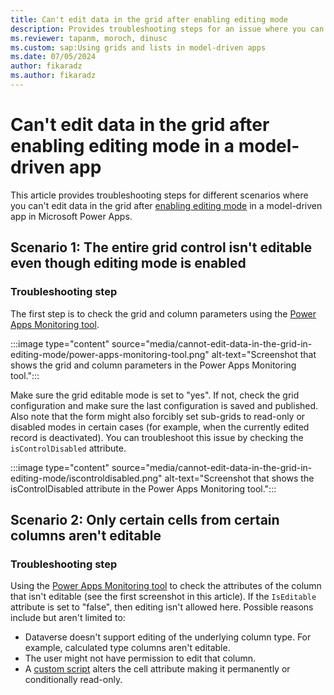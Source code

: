 ```yaml
---
title: Can't edit data in the grid after enabling editing mode
description: Provides troubleshooting steps for an issue where you can't edit data in the grid after enabling editing mode in a Power Apps model-driven app.
ms.reviewer: tapanm, moroch, dinusc
ms.custom: sap:Using grids and lists in model-driven apps
ms.date: 07/05/2024
author: fikaradz
ms.author: fikaradz
---
```

# Can't edit data in the grid after enabling editing mode in a model-driven app

This article provides troubleshooting steps for different scenarios where you can't edit data in the grid after [enabling editing mode](/power-apps/maker/model-driven-apps/the-power-apps-grid-control#configure-the-power-apps-grid-control) in a model-driven app in Microsoft Power Apps.

## Scenario 1: The entire grid control isn't editable even though editing mode is enabled

### Troubleshooting step

The first step is to check the grid and column parameters using the [Power Apps Monitoring tool](/power-apps/maker/monitor-overview).

:::image type="content" source="media/cannot-edit-data-in-the-grid-in-editing-mode/power-apps-monitoring-tool.png" alt-text="Screenshot that shows the grid and column parameters in the Power Apps Monitoring tool.":::

Make sure the grid editable mode is set to "yes". If not, check the grid configuration and make sure the last configuration is saved and published. Also note that the form might also forcibly set sub-grids to read-only or disabled modes in certain cases (for example, when the currently edited record is deactivated). You can troubleshoot this issue by checking the `isControlDisabled` attribute.

:::image type="content" source="media/cannot-edit-data-in-the-grid-in-editing-mode/iscontroldisabled.png" alt-text="Screenshot that shows the isControlDisabled attribute in the Power Apps Monitoring tool.":::

## Scenario 2: Only certain cells from certain columns aren't editable

### Troubleshooting step

Using the [Power Apps Monitoring tool](/power-apps/maker/monitor-overview) to check the attributes of the column that isn't editable (see the first screenshot in this article). If the `IsEditable` attribute is set to "false", then editing isn't allowed here. Possible reasons include but aren't limited to:

- Dataverse doesn't support editing of the underlying column type. For example, calculated type columns aren't editable.
- The user might not have permission to edit that column.
- A [custom script](grid-issues.md#steps-to-perform-before-starting-troubleshooting) alters the cell attribute making it permanently or conditionally read-only.
